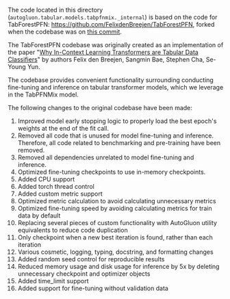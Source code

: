 The code located in this directory (`autogluon.tabular.models.tabpfnmix._internal`) is based on the code for TabForestPFN: https://github.com/FelixdenBreejen/TabForestPFN, forked when the codebase was on [this commit](https://github.com/FelixdenBreejen/TabForestPFN/tree/53114795d3c96f87348a7ccbb675665e9d3e5243).

The TabForestPFN codebase was originally created as an implementation of the paper "[Why In-Context Learning Transformers are Tabular Data Classifiers](https://arxiv.org/pdf/2405.13396)" by authors Felix den Breejen, Sangmin Bae, Stephen Cha, Se-Young Yun.

The codebase provides convenient functionality surrounding conducting fine-tuning and inference on tabular transformer models, which we leverage in the TabPFNMix model.

The following changes to the original codebase have been made:

1. Improved model early stopping logic to properly load the best epoch's weights at the end of the fit call.
2. Removed all code that is unused for model fine-tuning and inference. Therefore, all code related to benchmarking and pre-training have been removed.
3. Removed all dependencies unrelated to model fine-tuning and inference.
4. Optimized fine-tuning checkpoints to use in-memory checkpoints.
5. Added CPU support
6. Added torch thread control
7. Added custom metric support
8. Optimized metric calculation to avoid calculating unnecessary metrics
9. Optimized fine-tuning speed by avoiding calculating metrics for train data by default
10. Replacing several pieces of custom functionality with AutoGluon utility equivalents to reduce code duplication
11. Only checkpoint when a new best iteration is found, rather than each iteration
12. Various cosmetic, logging, typing, docstring, and formatting changes
13. Added random seed control for reproducible results
14. Reduced memory usage and disk usage for inference by 5x by deleting unnecessary checkpoint and optimizer objects
15. Added time_limit support
16. Added support for fine-tuning without validation data
